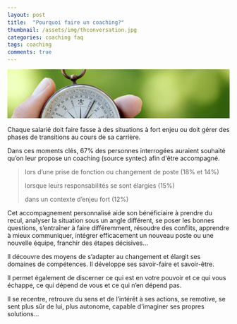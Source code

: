 ```yaml
---
layout: post
title:  "Pourquoi faire un coaching?"
thumbnail: /assets/img/thconversation.jpg
categories: coaching faq
tags: coaching
comments: true
---
```

![Coaching professionnel](/assets/img/chrono.jpg)

Chaque salarié doit faire fasse à des situations à fort enjeu ou doit gérer des phases de transitions au cours de sa carrière.

Dans ces moments clés, 67% des personnes interrogées auraient souhaité qu’on leur propose un coaching (source syntec) afin d'être accompagné.

> lors d’une prise de fonction ou changement de poste (18% et 14%)
>
> lorsque leurs responsabilités se sont élargies (15%)
>
> dans un contexte d’enjeu fort (12%)


Cet accompagnement personnalisé aide son bénéficiaire à prendre du recul, analyser la situation sous un angle différent, se poser les bonnes questions, s’entraîner à faire différemment, résoudre des conflits, apprendre à mieux communiquer, intégrer efficacement un nouveau poste ou une nouvelle équipe, franchir des étapes décisives…

Il découvre des moyens de s’adapter au changement et élargit ses domaines de compétences. Il développe ses savoir-faire et savoir-être.

Il permet également de discerner ce qui est en votre pouvoir et ce qui vous échappe, ce qui dépend de vous et ce qui n’en dépend pas.

Il se recentre, retrouve du sens et de l’intérêt à ses actions, se remotive, se sent plus sûr de lui, plus autonome, capable d'imaginer ses propres solutions...
